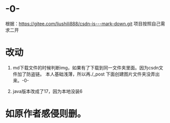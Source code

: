 # -0-
根据：https://gitee.com/liushili888/csdn-is---mark-down.git 项目按照自己需求二开

# 改动
1. md下载文件的时候判断img，如果有了下载到同一文件夹里面。因为csdn文件加了防盗链。
本人基础浅薄，所以再./_post 下面创建图片文件夹没弄出来。-0-

2. java版本改成了17，因为本地没装6 

# 如原作者感侵则删。